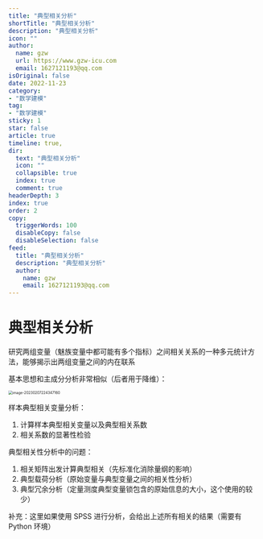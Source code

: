```yaml
---
title: "典型相关分析"
shortTitle: "典型相关分析"
description: "典型相关分析"
icon: ""
author: 
  name: gzw
  url: https://www.gzw-icu.com
  email: 1627121193@qq.com
isOriginal: false
date: 2022-11-23
category: 
- "数学建模"
tag:
- "数学建模"
sticky: 1
star: false
article: true
timeline: true,
dir:
  text: "典型相关分析"
  icon: ""
  collapsible: true
  index: true
  comment: true
headerDepth: 3
index: true
order: 2
copy:
  triggerWords: 100
  disableCopy: false
  disableSelection: false
feed:
  title: "典型相关分析"
  description: "典型相关分析"
  author:
    name: gzw
    email: 1627121193@qq.com
---
```



# 典型相关分析

研究两组变量（魅族变量中都可能有多个指标）之间相关关系的一种多元统计方法，能够揭示出两组变量之间的内在联系

基本思想和主成分分析非常相似（后者用于降维）：

<img src="https://my-photos-1.oss-cn-hangzhou.aliyuncs.com/markdown//%E5%BB%BA%E6%A8%A1/20230207/%E5%85%B8%E5%9E%8B%E7%9B%B8%E5%85%B3%E5%88%86%E6%9E%90%E7%9A%84%E5%AE%9A%E4%B9%89.png" alt="image-20230207224347160" style="zoom:50%" />

样本典型相关变量分析：

1. 计算样本典型相关变量以及典型相关系数
2. 相关系数的显著性检验

典型相关性分析中的问题：

1. 相关矩阵出发计算典型相关（先标准化消除量纲的影响）
2. 典型载荷分析（原始变量与典型变量之间的相关性分析）
3. 典型冗余分析（定量测度典型变量锁包含的原始信息的大小，这个使用的较少）

补充：这里如果使用 SPSS 进行分析，会给出上述所有相关的结果（需要有 Python 环境）